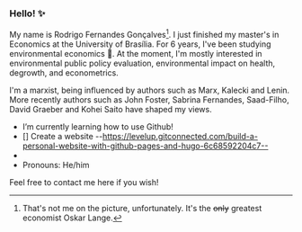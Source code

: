 ###  Hello! ✨

My name is Rodrigo Fernandes Gonçalves[^1]. I just finished my master's in Economics at the University of Brasília. For 6 years, I've been studying environmental economics 🌱. At the moment, I'm mostly interested in environmental public policy evaluation, environmental impact on health, degrowth, and econometrics. 

I'm a marxist, being influenced by authors such as Marx, Kalecki and Lenin. More recently authors such as John Foster, Sabrina Fernandes, Saad-Filho, David Graeber and Kohei Saito have shaped my views.

- I’m currently learning how to use Github!
- [] Create a website --https://levelup.gitconnected.com/build-a-personal-website-with-github-pages-and-hugo-6c68592204c7--
- 
- Pronouns: He/him

Feel free to contact me here if you wish!

[^1]: That's not me on the picture, unfortunately. It's the ~~only~~ greatest economist Oskar Lange.
